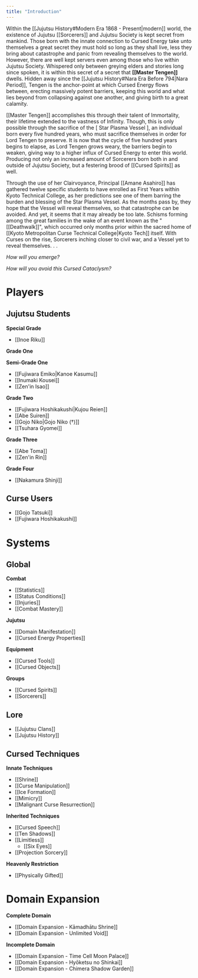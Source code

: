 ```yaml
---
title: "Introduction"
---
```


Within the [[Jujutsu History#Modern Era 1868 - Present|modern]] world, the existence of Jujutsu [[Sorcerers]] and Jujutsu Society is kept secret from mankind. Those born with the innate connection to Cursed Energy take unto themselves a great secret they must hold so long as they shall live, less they bring about catastrophe and panic from revealing themselves to the world. However, there are well kept servers even among those who live within Jujutsu Society. Whispered only between greying elders and stories long since spoken, it is within this secret of a secret that **[[Master Tengen]]** dwells. Hidden away since the [[Jujutsu History#Nara Era Before 794|Nara Period]], Tengen is the anchor-point at which Cursed Energy flows between, erecting massively potent barriers, keeping this world and what lies beyond from collapsing against one another, and giving birth to a great calamity.

[[Master Tengen]] accomplishes this through their talent of Immortality, their lifetime extended to the vastness of Infinity. Though, this is only possible through the sacrifice of the [ Star Plasma Vessel ], an individual born every five hundred years, who must sacrifice themselves in order for Lord Tengen to preserve. It is now that the cycle of five hundred years begins to elapse, as Lord Tengen grows weary, the barriers begin to weaken, giving way to a higher influx of Cursed Energy to enter this world. Producing not only an increased amount of Sorcerers born both in and outside of Jujutsu Society, but a festering brood of [[Cursed Spirits]] as well.

Through the use of her Clairvoyance, Principal [[Amane Asahiro]] has gathered twelve specific students to have enrolled as First Years within Kyoto Technical College, as her predictions see one of them barring the burden and blessing of the Star Plasma Vessel. As the months pass by, they hope that the Vessel will reveal themselves, so that catastrophe can be avoided. And yet, it seems that it may already be too late. Schisms forming among the great families in the wake of an event known as the "[[Deathwalk]]", which occurred only months prior within the sacred home of [[Kyoto Metropolitan Curse Technical College|Kyoto Tech]] itself. With Curses on the rise, Sorcerers inching closer to civil war, and a Vessel yet to reveal themselves. . .

_How will you emerge?_

_How will you avoid this Cursed Cataclysm?_

# Players

## Jujutsu Students

**Special Grade**

- [[Inoe Riku]]

**Grade One**

**Semi-Grade One**

- [[Fujiwara Emiko|Kanoe Kasumu]]
- [[Inumaki Kousei]]
- [[Zen'in Isao]]

**Grade Two**

- [[Fujiwara Hoshikakushi|Kujou Reien]]
- [[Abe Suiren]]
- [[Gojo Niko|Gojo Niko (†)]]
- [[Tsuhara Gyomei]]

**Grade Three**

- [[Abe Toma]]
- [[Zen'in Rin]]

**Grade Four**

- [[Nakamura Shinji]]

## Curse Users

- [[Gojo Tatsuki]]
- [[Fujiwara Hoshikakushi]]

# Systems

## Global

**Combat**

- [[Statistics]]
- [[Status Conditions]]
- [[Injuries]]
- [[Combat Mastery]]

**Jujutsu**

- [[Domain Manifestation]]
- [[Cursed Energy Properties]]

**Equipment**

- [[Cursed Tools]]
- [[Cursed Objects]]

**Groups**

- [[Cursed Spirits]]
- [[Sorcerers]]

## Lore

- [[Jujutsu Clans]]
- [[Jujutsu History]]

## Cursed Techniques

**Innate Techniques**

- [[Shrine]]
- [[Curse Manipulation]]
- [[Ice Formation]]
- [[Mimicry]]
- [[Malignant Curse Resurrection]]

**Inherited Techniques**

- [[Cursed Speech]]
- [[Ten Shadows]]
- [[Limitless]]
  - [[Six Eyes]]
- [[Projection Sorcery]]

**Heavenly Restriction**

- [[Physically Gifted]]

# Domain Expansion

**Complete Domain**

- [[Domain Expansion - Kāmadhātu Shrine]]
- [[Domain Expansion - Unlimited Void]]

**Incomplete Domain**

- [[Domain Expansion - Time Cell Moon Palace]]
- [[Domain Expansion - Hyōketsu no Shinkai]]
- [[Domain Expansion - Chimera Shadow Garden]]
